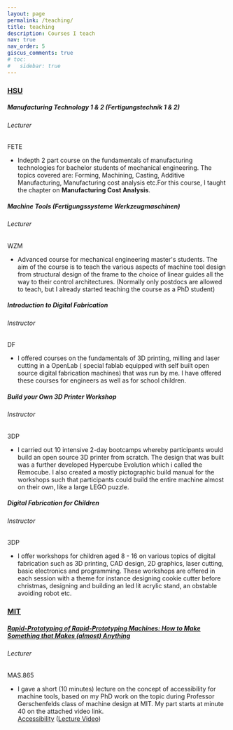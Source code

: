 ```yaml
---
layout: page
permalink: /teaching/
title: teaching
description: Courses I teach
nav: true
nav_order: 5
giscus_comments: true
# toc:
#   sidebar: true
---
```


<h3 style="color: #4b9cd3;" id="HSU"><a href="https://www.hsu-hh.de/">HSU</a></h3>
<!-- Manufacturing Technology 1 & 2 -->
<div class="card mt-3">
  <div class="p-3">
    <div class="row">
      <div class="col-sm-10">
        <h5 id="comp311" class="card-title">Manufacturing Technology 1 & 2 (Fertigungstechnik 1 & 2)</h5>
        <h6 class="card-subtitle font-italic">Lecturer</h6>
      </div>
      <div class="col-sm-2 text-sm-right">
        <span class="badge">
          FETE
        </span>
      </div>
    </div>
    <ul class="card-text font-weight-light list-group list-group-flush">
      <li class="list-group-item">
        <div class="row">
          <div class="col-sm-9">
            Indepth 2 part course on the fundamentals of manufacturing technologies for bachelor students of mechanical engineering. The topics covered are: Forming, Machining, Casting, Additive Manufacturing, Manufacturing cost analysis etc.For this course, I taught the chapter on <strong>Manufacturing Cost Analysis</strong>.
          </div>
<!--           <div class="col-sm-3">
            <a href="/projects/mips-emulator">MIPS Emulator</a>&nbsp;(<a href="https://github.com/madiali/mips-emulator">GitHub</a>)
          </div> -->
        </div>
      </li>
    </ul>
  </div>
</div>

<!-- Machine Tools -->
<div class="card mt-3">
  <div class="p-3">
    <div class="row">
      <div class="col-sm-10">
        <h5 id="comp311" class="card-title">Machine Tools (Fertigungssysteme Werkzeugmaschinen) </h5>
        <h6 class="card-subtitle font-italic">Lecturer</h6>
      </div>
      <div class="col-sm-2 text-sm-right">
        <span class="badge">
          WZM
        </span>
      </div>
    </div>
    <ul class="card-text font-weight-light list-group list-group-flush">
      <li class="list-group-item">
        <div class="row">
          <div class="col-sm-9">
            Advanced course for mechanical engineering master's students. The aim of the course is to teach the various aspects of machine tool design from structural design of the frame to the choice of linear guides all the way to their control architectures. (Normally only postdocs are allowed to teach, but I already started teaching the course as a PhD student)
          </div>
        </div>
      </li>
    </ul>
  </div>
</div>

<!-- Digital Fabrication -->
<div class="card mt-3">
  <div class="p-3">
    <div class="row">
      <div class="col-sm-10">
        <h5 id="comp311" class="card-title">Introduction to Digital Fabrication </h5>
        <h6 class="card-subtitle font-italic">Instructor</h6>
      </div>
      <div class="col-sm-2 text-sm-right">
        <span class="badge">
          DF
        </span>
      </div>
    </div>
    <ul class="card-text font-weight-light list-group list-group-flush">
      <li class="list-group-item">
        <div class="row">
          <div class="col-sm-9">
            I offered courses on the fundamentals of 3D printing, milling and laser cutting in a OpenLab ( special fablab equipped with self built open source digital fabrication machines) that was run by me. I have offered these courses for engineers as well as for school children.
          </div>
        </div>
      </li>
    </ul>
  </div>
</div>

<!-- 3D Printer Building -->
<div class="card mt-3">
  <div class="p-3">
    <div class="row">
      <div class="col-sm-10">
        <h5 id="comp311" class="card-title"> Build your Own 3D Printer Workshop </h5>
        <h6 class="card-subtitle font-italic">Instructor</h6>
      </div>
      <div class="col-sm-2 text-sm-right">
        <span class="badge">
          3DP
        </span>
      </div>
    </div>
    <ul class="card-text font-weight-light list-group list-group-flush">
      <li class="list-group-item">
        <div class="row">
          <div class="col-sm-9">
            I carried out 10 intensive 2-day bootcamps whereby participants would build an open source 3D printer from scratch. The design that was built was a further developed Hypercube Evolution which i called the Remocube. I also created a mostly pictographic build manual for the workshops such that participants could build the entire machine almost on their own, like a large LEGO puzzle.
          </div>
        </div>
      </li>
    </ul>
  </div>
</div>

<!-- Digital Fabrication for Children -->
<div class="card mt-3">
  <div class="p-3">
    <div class="row">
      <div class="col-sm-10">
        <h5 id="comp311" class="card-title"> Digital Fabrication for Children </h5>
        <h6 class="card-subtitle font-italic">Instructor</h6>
      </div>
      <div class="col-sm-2 text-sm-right">
        <span class="badge">
          3DP
        </span>
      </div>
    </div>
    <ul class="card-text font-weight-light list-group list-group-flush">
      <li class="list-group-item">
        <div class="row">
          <div class="col-sm-9">
            I offer workshops for children aged 8 - 16 on various topics of digital fabrication such as 3D printing, CAD design, 2D graphics, laser cutting, basic electronics and programming. These workshops are offered in each session with a theme for instance designing cookie cutter before christmas, designing and building an led lit acrylic stand, an obstable avoiding robot etc.
          </div>
        </div>
      </li>
    </ul>
  </div>
</div>

<h3 style="color: #4b9cd3;" id="MIT"><a href="https://www.mit.edu/">MIT</a></h3>
<!-- Rapid-Prototyping of Rapid-Prototyping Machines -->
<div class="card mt-3">
  <div class="p-3">
    <div class="row">
      <div class="col-sm-10">
        <h5 id="comp311" class="card-title"><a href="https://cba.mit.edu/classes/865.24/topics/usability_acc_sus/book/home.html"> Rapid-Prototyping of Rapid-Prototyping Machines:
How to Make Something that Makes (almost) Anything</a></h5>
        <h6 class="card-subtitle font-italic">Lecturer</h6>
      </div>
      <div class="col-sm-2 text-sm-right">
        <span class="badge">
          MAS.865
        </span>
      </div>
    </div>
    <ul class="card-text font-weight-light list-group list-group-flush">
      <li class="list-group-item">
        <div class="row">
          <div class="col-sm-9">
            I gave a short (10 minutes) lecture on the concept of accessibility for machine tools, based on my PhD work on the topic during Professor Gerschenfelds class of machine design at MIT. My part starts at minute 40 on the attached video link.
          </div>
          <div class="col-sm-3">
            <a href="https://fab.cba.mit.edu/classes/865.24/topics/usability_acc_sus/book/accessibility.html">Accessibility</a>&nbsp;(<a href="https://vimeo.com/944675088">Lecture Video</a>)        
          </div>
        </div>
      </li>
    </ul>
  </div>
</div>
